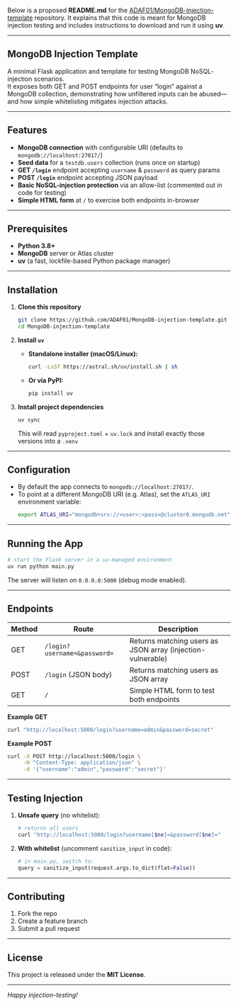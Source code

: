Below is a proposed **README.md** for the [ADAF01/MongoDB-injection-template](https://github.com/ADAF01/MongoDB-injection-template) repository. It explains that this code is meant for MongoDB injection testing and includes instructions to download and run it using **uv**.

---

## MongoDB Injection Template

A minimal Flask application and template for testing MongoDB NoSQL‐injection scenarios.  
It exposes both GET and POST endpoints for user “login” against a MongoDB collection, demonstrating how unfiltered inputs can be abused—and how simple whitelisting mitigates injection attacks.

---

## Features

- **MongoDB connection** with configurable URI (defaults to `mongodb://localhost:27017/`)  
- **Seed data** for a `testdb.users` collection (runs once on startup)  
- **GET `/login`** endpoint accepting `username` & `password` as query params  
- **POST `/login`** endpoint accepting JSON payload  
- **Basic NoSQL-injection protection** via an allow-list (commented out in code for testing)  
- **Simple HTML form** at `/` to exercise both endpoints in-browser  

---

## Prerequisites

- **Python 3.8+**  
- **MongoDB** server or Atlas cluster  
- **uv** (a fast, lockfile-based Python package manager)  

---

## Installation

1. **Clone this repository**  
   ```bash
   git clone https://github.com/ADAF01/MongoDB-injection-template.git  
   cd MongoDB-injection-template  
   ```

2. **Install `uv`**  
   - **Standalone installer (macOS/Linux):**  
     ```bash
     curl -LsSf https://astral.sh/uv/install.sh | sh
     ```
   - **Or via PyPI:**  
     ```bash
     pip install uv
     ```

3. **Install project dependencies**  
   ```bash
   uv sync
   ```  
   This will read `pyproject.toml` + `uv.lock` and install exactly those versions into a `.venv`

---

## Configuration

- By default the app connects to `mongodb://localhost:27017/`.  
- To point at a different MongoDB URI (e.g. Atlas), set the `ATLAS_URI` environment variable:
  ```bash
  export ATLAS_URI="mongodb+srv://<user>:<pass>@cluster0.mongodb.net"
  ```

---

## Running the App

```bash
# start the Flask server in a uv-managed environment
uv run python main.py
```
The server will listen on `0.0.0.0:5000` (debug mode enabled).

---

## Endpoints

| Method | Route               | Description                                                |
| ------ | ------------------- | ---------------------------------------------------------- |
| GET    | `/login?username=&password=` | Returns matching users as JSON array (injection-vulnerable) |
| POST   | `/login` (JSON body)         | Returns matching users as JSON array                       |
| GET    | `/`                          | Simple HTML form to test both endpoints                   |

**Example GET**  
```bash
curl "http://localhost:5000/login?username=admin&password=secret"
```

**Example POST**  
```bash
curl -X POST http://localhost:5000/login \
     -H "Content-Type: application/json" \
     -d '{"username":"admin","password":"secret"}'
```

---

## Testing Injection

1. **Unsafe query** (no whitelist):
   ```bash
   # returns all users
   curl "http://localhost:5000/login?username[$ne]=&password[$ne]="
   ```
2. **With whitelist** (uncomment `sanitize_input` in code):
   ```python
   # in main.py, switch to:
   query = sanitize_input(request.args.to_dict(flat=False))
   ```

---

## Contributing

1. Fork the repo  
2. Create a feature branch  
3. Submit a pull request  

---

## License

This project is released under the **MIT License**.  

---

*Happy injection-testing!*
